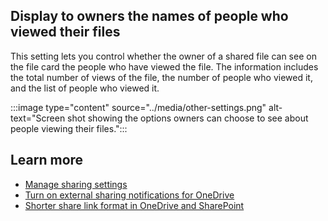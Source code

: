 ## Display to owners the names of people who viewed their files

This setting lets you control whether the owner of a shared file can see on the file card the people who have viewed the file. The information includes the total number of views of the file, the number of people who viewed it, and the list of people who viewed it.

:::image type="content" source="../media/other-settings.png" alt-text="Screen shot showing the options owners can choose to see about people viewing their files.":::

## Learn more

- [Manage sharing settings](/sharepoint/turn-external-sharing-on-or-off?azure-portal=true)
- [Turn on external sharing notifications for OneDrive](/onedrive/turn-on-external-sharing-notifications?azure-portal=true)
- [Shorter share link format in OneDrive and SharePoint](/sharepoint/dev/spfx/shorter-share-link-format?azure-portal=true)
